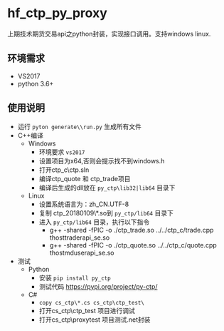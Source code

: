 # hf_ctp_py_proxy
上期技术期货交易api之python封装，实现接口调用。支持windows linux.

## 环境需求
* VS2017
* python 3.6+

## 使用说明
* 运行 `pyton generate\\run.py` 生成所有文件
* C++编译
    * Windows
        * 环境要求 `vs2017`
        * 设置项目为x64,否则会提示找不到windows.h
        * 打开ctp_c\\ctp.sln
        * 编译ctp_quote 和 ctp_trade项目
        * 编译后生成的dll放在 `py_ctp\lib32|lib64` 目录下
    * Linux
        * 设置系统语言为：zh_CN.UTF-8
        * 复制 ctp_20180109\\*.so到 `py_ctp/lib64` 目录下
        * 进入 `py_ctp/lib64` 目录，执行以下指令
            * g++ -shared -fPIC -o ./ctp_trade.so ../../ctp_c/trade.cpp thosttraderapi_se.so
            * g++ -shared -fPIC -o ./ctp_quote.so ../../ctp_c/quote.cpp  thostmduserapi_se.so
* 测试
    * Python
        * 安装 `pip install py_ctp`
        * 测试代码 https://pypi.org/project/py-ctp/
    * C#
        * `copy cs_ctp\*.cs cs_ctp\ctp_test\`
        * 打开cs_ctp\ctp_test 项目进行调试
        * 打开cs_ctp\proxytest 项目测试.net封装

